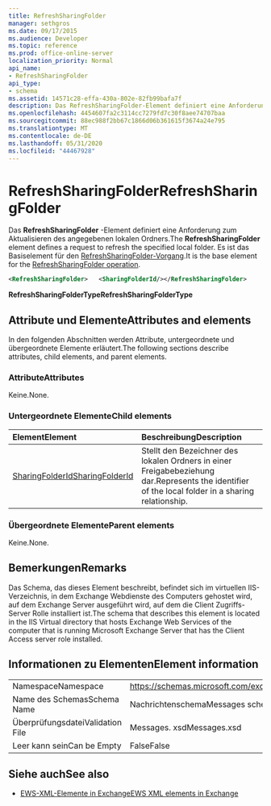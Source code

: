 ```yaml
---
title: RefreshSharingFolder
manager: sethgros
ms.date: 09/17/2015
ms.audience: Developer
ms.topic: reference
ms.prod: office-online-server
localization_priority: Normal
api_name:
- RefreshSharingFolder
api_type:
- schema
ms.assetid: 14571c28-effa-430a-802e-82fb99bafa7f
description: Das RefreshSharingFolder-Element definiert eine Anforderung zum Aktualisieren des angegebenen lokalen Ordners. Es ist das Basiselement für den RefreshSharingFolder-Vorgang.
ms.openlocfilehash: 4454607fa2c3114cc7279fd7c30f8aee74707baa
ms.sourcegitcommit: 88ec988f2bb67c1866d06b361615f3674a24e795
ms.translationtype: MT
ms.contentlocale: de-DE
ms.lasthandoff: 05/31/2020
ms.locfileid: "44467928"
---
```

# <a name="refreshsharingfolder"></a><span data-ttu-id="fe64b-104">RefreshSharingFolder</span><span class="sxs-lookup"><span data-stu-id="fe64b-104">RefreshSharingFolder</span></span>

<span data-ttu-id="fe64b-105">Das **RefreshSharingFolder** -Element definiert eine Anforderung zum Aktualisieren des angegebenen lokalen Ordners.</span><span class="sxs-lookup"><span data-stu-id="fe64b-105">The **RefreshSharingFolder** element defines a request to refresh the specified local folder.</span></span> <span data-ttu-id="fe64b-106">Es ist das Basiselement für den [RefreshSharingFolder-Vorgang](refreshsharingfolder-operation.md).</span><span class="sxs-lookup"><span data-stu-id="fe64b-106">It is the base element for the [RefreshSharingFolder operation](refreshsharingfolder-operation.md).</span></span>
  
```xml
<RefreshSharingFolder>   <SharingFolderId/></RefreshSharingFolder>
```

 <span data-ttu-id="fe64b-107">**RefreshSharingFolderType**</span><span class="sxs-lookup"><span data-stu-id="fe64b-107">**RefreshSharingFolderType**</span></span>
## <a name="attributes-and-elements"></a><span data-ttu-id="fe64b-108">Attribute und Elemente</span><span class="sxs-lookup"><span data-stu-id="fe64b-108">Attributes and elements</span></span>

<span data-ttu-id="fe64b-109">In den folgenden Abschnitten werden Attribute, untergeordnete und übergeordnete Elemente erläutert.</span><span class="sxs-lookup"><span data-stu-id="fe64b-109">The following sections describe attributes, child elements, and parent elements.</span></span>
  
### <a name="attributes"></a><span data-ttu-id="fe64b-110">Attribute</span><span class="sxs-lookup"><span data-stu-id="fe64b-110">Attributes</span></span>

<span data-ttu-id="fe64b-111">Keine.</span><span class="sxs-lookup"><span data-stu-id="fe64b-111">None.</span></span>
  
### <a name="child-elements"></a><span data-ttu-id="fe64b-112">Untergeordnete Elemente</span><span class="sxs-lookup"><span data-stu-id="fe64b-112">Child elements</span></span>

|<span data-ttu-id="fe64b-113">**Element**</span><span class="sxs-lookup"><span data-stu-id="fe64b-113">**Element**</span></span>|<span data-ttu-id="fe64b-114">**Beschreibung**</span><span class="sxs-lookup"><span data-stu-id="fe64b-114">**Description**</span></span>|
|:-----|:-----|
|[<span data-ttu-id="fe64b-115">SharingFolderId</span><span class="sxs-lookup"><span data-stu-id="fe64b-115">SharingFolderId</span></span>](sharingfolderid.md) <br/> |<span data-ttu-id="fe64b-116">Stellt den Bezeichner des lokalen Ordners in einer Freigabebeziehung dar.</span><span class="sxs-lookup"><span data-stu-id="fe64b-116">Represents the identifier of the local folder in a sharing relationship.</span></span>  <br/> |
   
### <a name="parent-elements"></a><span data-ttu-id="fe64b-117">Übergeordnete Elemente</span><span class="sxs-lookup"><span data-stu-id="fe64b-117">Parent elements</span></span>

<span data-ttu-id="fe64b-118">Keine.</span><span class="sxs-lookup"><span data-stu-id="fe64b-118">None.</span></span>
  
## <a name="remarks"></a><span data-ttu-id="fe64b-119">Bemerkungen</span><span class="sxs-lookup"><span data-stu-id="fe64b-119">Remarks</span></span>

<span data-ttu-id="fe64b-120">Das Schema, das dieses Element beschreibt, befindet sich im virtuellen IIS-Verzeichnis, in dem Exchange Webdienste des Computers gehostet wird, auf dem Exchange Server ausgeführt wird, auf dem die Client Zugriffs-Server Rolle installiert ist.</span><span class="sxs-lookup"><span data-stu-id="fe64b-120">The schema that describes this element is located in the IIS Virtual directory that hosts Exchange Web Services of the computer that is running Microsoft Exchange Server that has the Client Access server role installed.</span></span>
  
## <a name="element-information"></a><span data-ttu-id="fe64b-121">Informationen zu Elementen</span><span class="sxs-lookup"><span data-stu-id="fe64b-121">Element information</span></span>

|||
|:-----|:-----|
|<span data-ttu-id="fe64b-122">Namespace</span><span class="sxs-lookup"><span data-stu-id="fe64b-122">Namespace</span></span>  <br/> |https://schemas.microsoft.com/exchange/services/2006/messages  <br/> |
|<span data-ttu-id="fe64b-123">Name des Schemas</span><span class="sxs-lookup"><span data-stu-id="fe64b-123">Schema Name</span></span>  <br/> |<span data-ttu-id="fe64b-124">Nachrichtenschema</span><span class="sxs-lookup"><span data-stu-id="fe64b-124">Messages schema</span></span>  <br/> |
|<span data-ttu-id="fe64b-125">Überprüfungsdatei</span><span class="sxs-lookup"><span data-stu-id="fe64b-125">Validation File</span></span>  <br/> |<span data-ttu-id="fe64b-126">Messages. xsd</span><span class="sxs-lookup"><span data-stu-id="fe64b-126">Messages.xsd</span></span>  <br/> |
|<span data-ttu-id="fe64b-127">Leer kann sein</span><span class="sxs-lookup"><span data-stu-id="fe64b-127">Can be Empty</span></span>  <br/> |<span data-ttu-id="fe64b-128">False</span><span class="sxs-lookup"><span data-stu-id="fe64b-128">False</span></span>  <br/> |
   
## <a name="see-also"></a><span data-ttu-id="fe64b-129">Siehe auch</span><span class="sxs-lookup"><span data-stu-id="fe64b-129">See also</span></span>



- [<span data-ttu-id="fe64b-130">EWS-XML-Elemente in Exchange</span><span class="sxs-lookup"><span data-stu-id="fe64b-130">EWS XML elements in Exchange</span></span>](ews-xml-elements-in-exchange.md)

